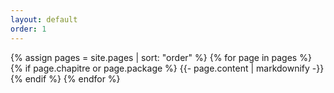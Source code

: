 ```yaml
---
layout: default
order: 1
---
```


{% assign pages = site.pages | sort: "order" %}
{% for page in pages %}
 {% if page.chapitre or page.package %}
    {{- page.content | markdownify -}}
  {% endif %}
{% endfor %}